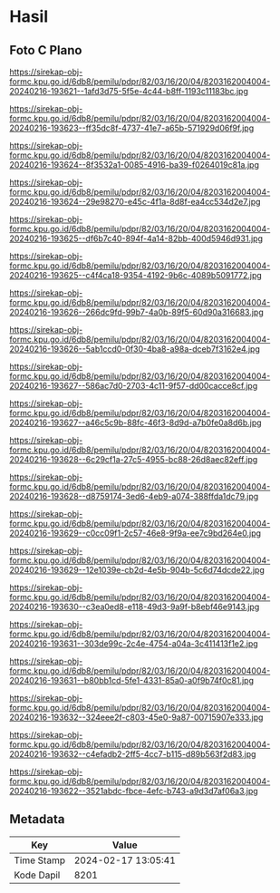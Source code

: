 # Hasil

## Foto C Plano

https://sirekap-obj-formc.kpu.go.id/6db8/pemilu/pdpr/82/03/16/20/04/8203162004004-20240216-193621--1afd3d75-5f5e-4c44-b8ff-1193c11183bc.jpg

https://sirekap-obj-formc.kpu.go.id/6db8/pemilu/pdpr/82/03/16/20/04/8203162004004-20240216-193623--ff35dc8f-4737-41e7-a65b-571929d06f9f.jpg

https://sirekap-obj-formc.kpu.go.id/6db8/pemilu/pdpr/82/03/16/20/04/8203162004004-20240216-193624--8f3532a1-0085-4916-ba39-f0264019c81a.jpg

https://sirekap-obj-formc.kpu.go.id/6db8/pemilu/pdpr/82/03/16/20/04/8203162004004-20240216-193624--29e98270-e45c-4f1a-8d8f-ea4cc534d2e7.jpg

https://sirekap-obj-formc.kpu.go.id/6db8/pemilu/pdpr/82/03/16/20/04/8203162004004-20240216-193625--df6b7c40-894f-4a14-82bb-400d5946d931.jpg

https://sirekap-obj-formc.kpu.go.id/6db8/pemilu/pdpr/82/03/16/20/04/8203162004004-20240216-193625--c4f4ca18-9354-4192-9b6c-4089b5091772.jpg

https://sirekap-obj-formc.kpu.go.id/6db8/pemilu/pdpr/82/03/16/20/04/8203162004004-20240216-193626--266dc9fd-99b7-4a0b-89f5-60d90a316683.jpg

https://sirekap-obj-formc.kpu.go.id/6db8/pemilu/pdpr/82/03/16/20/04/8203162004004-20240216-193626--5ab1ccd0-0f30-4ba8-a98a-dceb7f3162e4.jpg

https://sirekap-obj-formc.kpu.go.id/6db8/pemilu/pdpr/82/03/16/20/04/8203162004004-20240216-193627--586ac7d0-2703-4c11-9f57-dd00cacce8cf.jpg

https://sirekap-obj-formc.kpu.go.id/6db8/pemilu/pdpr/82/03/16/20/04/8203162004004-20240216-193627--a46c5c9b-88fc-46f3-8d9d-a7b0fe0a8d6b.jpg

https://sirekap-obj-formc.kpu.go.id/6db8/pemilu/pdpr/82/03/16/20/04/8203162004004-20240216-193628--6c29cf1a-27c5-4955-bc88-26d8aec82eff.jpg

https://sirekap-obj-formc.kpu.go.id/6db8/pemilu/pdpr/82/03/16/20/04/8203162004004-20240216-193628--d8759174-3ed6-4eb9-a074-388ffda1dc79.jpg

https://sirekap-obj-formc.kpu.go.id/6db8/pemilu/pdpr/82/03/16/20/04/8203162004004-20240216-193629--c0cc09f1-2c57-46e8-9f9a-ee7c9bd264e0.jpg

https://sirekap-obj-formc.kpu.go.id/6db8/pemilu/pdpr/82/03/16/20/04/8203162004004-20240216-193629--12e1039e-cb2d-4e5b-904b-5c6d74dcde22.jpg

https://sirekap-obj-formc.kpu.go.id/6db8/pemilu/pdpr/82/03/16/20/04/8203162004004-20240216-193630--c3ea0ed8-e118-49d3-9a9f-b8ebf46e9143.jpg

https://sirekap-obj-formc.kpu.go.id/6db8/pemilu/pdpr/82/03/16/20/04/8203162004004-20240216-193631--303de99c-2c4e-4754-a04a-3c411413f1e2.jpg

https://sirekap-obj-formc.kpu.go.id/6db8/pemilu/pdpr/82/03/16/20/04/8203162004004-20240216-193631--b80bb1cd-5fe1-4331-85a0-a0f9b74f0c81.jpg

https://sirekap-obj-formc.kpu.go.id/6db8/pemilu/pdpr/82/03/16/20/04/8203162004004-20240216-193632--324eee2f-c803-45e0-9a87-00715907e333.jpg

https://sirekap-obj-formc.kpu.go.id/6db8/pemilu/pdpr/82/03/16/20/04/8203162004004-20240216-193632--c4efadb2-2ff5-4cc7-b115-d89b563f2d83.jpg

https://sirekap-obj-formc.kpu.go.id/6db8/pemilu/pdpr/82/03/16/20/04/8203162004004-20240216-193622--3521abdc-fbce-4efc-b743-a9d3d7af06a3.jpg


## Metadata

| Key        | Value               |
| ---------- | ------------------- |
| Time Stamp | 2024-02-17 13:05:41 |
| Kode Dapil | 8201                |



